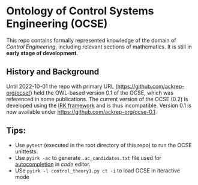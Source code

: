 # Ontology of Control Systems Engineering (OCSE)

This repo contains formally represented knowledge of the domain of *Control Engineering*, including relevant sections of mathematics. It is still in **early stage of development**.


## History and Background

Until 2022-10-01 the repo with primary URL (<https://github.com/ackrep-org/ocse/>) held the OWL-based version 0.1 of the OCSE, which was referenced in some publications. The current version of the OCSE (0.2) is developed using the [IRK framework](https://github.com/ackrep-org/pyirk-core) and is thus incompatible. Version 0.1 is now available under <https://github.com/ackrep-org/ocse-0.1>.

## Tips:


- Use `pytest` (executed in the root directory of this repo) to run the OCSE unittests.
- Use `pyirk -ac` to generate `.ac_candidates.txt` file used for [autocompletion](https://github.com/ackrep-org/irk-fzf) in *code* editor.
- USe `pyirk -l control_theory1.py ct -i` to load OCSE in iteractive mode
